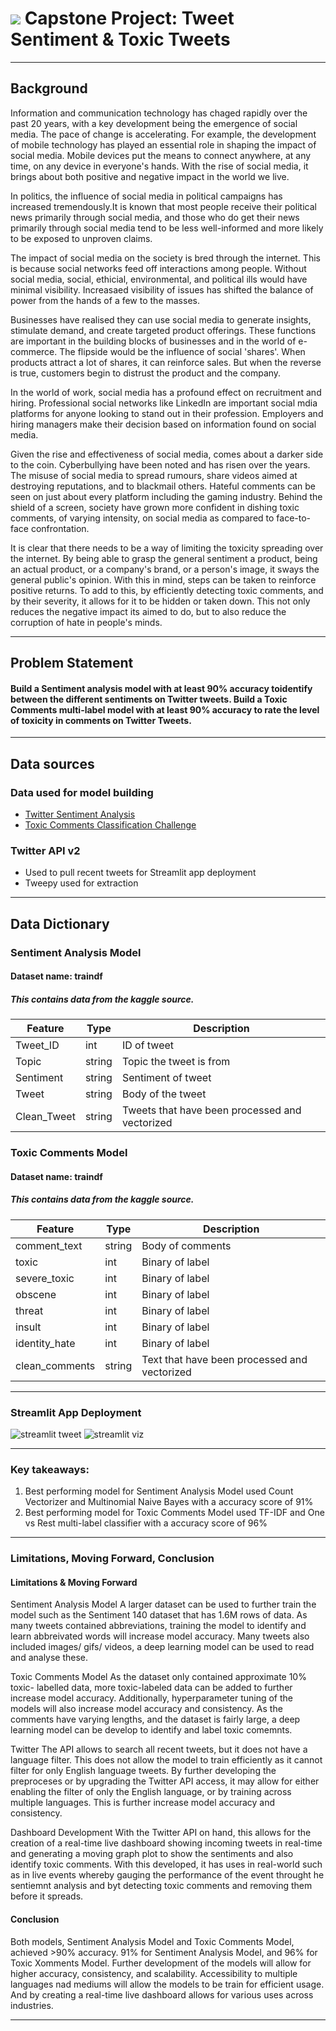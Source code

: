 # ![](https://ga-dash.s3.amazonaws.com/production/assets/logo-9f88ae6c9c3871690e33280fcf557f33.png) Capstone Project: Tweet Sentiment & Toxic Tweets

------

## Background
Information and communication technology has chaged rapidly over the past 20 years, with a key development being the emergence of social media. The pace of change is accelerating. For example, the development of mobile technology has played an essential role in shaping the impact of social media. Mobile devices put the means to connect anywhere, at any time, on any device in everyone's hands. With the rise of social media, it brings about both positive and negative impact in the world we live.

In politics, the influence of social media in political campaigns has increased tremendously.It is known that most people receive their political news primarily through social media, and those who do get their news primarily through social media tend to be less well-informed and more likely to be exposed to unproven claims. 

The impact of social media on the society is bred through the internet. This is because social networks feed off interactions among people. Without social media, social, ethicial, environmental, and political ills would have minimal visibility. Increasaed visibility of issues has shifted the balance of power from the hands of a few to the masses. 

Businesses have realised they can use social media to generate insights, stimulate demand, and create targeted product offerings. These functions are important in the building blocks of businesses and in the world of e-commerce. The flipside would be the influence of social 'shares'. When products attract a lot of shares, it can reinforce sales. But when the reverse is true, customers begin to distrust the product and the company. 

In the world of work, social media has a profound effect on recruitment and hiring. Professional social networks like LinkedIn are important social mdia platforms for anyone looking to stand out in their profession. Employers and hiring managers make their decision based on information found on social media. 

Given the rise and effectiveness of social media, comes about a darker side to the coin. Cyberbullying have been noted and has risen over the years. The misuse of social media to spread rumours, share videos aimed at destroying reputations, and to blackmail others. Hateful comments can be seen on just about every platform including the gaming industry. Behind the shield of a screen, society have grown more confident in dishing toxic comments, of varying intensity, on social media as compared to face-to-face confrontation.  

It is clear that there needs to be a way of limiting the toxicity spreading over the internet. By being able to grasp the general sentiment a product, being an actual product, or a company's brand, or a person's image, it sways the general public's opinion. With this in mind, steps can be taken to reinforce positive returns. To add to this, by efficiently detecting toxic comments, and by their severity, it allows for it to be hidden or taken down. This not only reduces the negative impact its aimed to do, but to also reduce the corruption of hate in people's minds. 


------

## Problem Statement
#### Build a Sentiment analysis model with at least 90% accuracy toidentify between the different sentiments on Twitter tweets. Build a Toxic Comments multi-label model with at least 90% accuracy to rate the level of toxicity in comments on Twitter Tweets.

------

## Data sources
### Data used for model building
- [Twitter Sentiment Analysis](https://www.kaggle.com/datasets/jp797498e/twitter-entity-sentiment-analysis)
- [Toxic Comments Classification Challenge](https://www.kaggle.com/c/jigsaw-toxic-comment-classification-challenge)


### Twitter API v2
- Used to pull recent tweets for Streamlit app deployment
- Tweepy used for extraction

------

## Data Dictionary
### Sentiment Analysis Model
#### Dataset name: traindf 
##### This contains data from the kaggle source.
|Feature|Type|Description|
|---|---|---|
|Tweet_ID|int| ID of tweet|
|Topic|string| Topic the tweet is from|
|Sentiment|string|Sentiment of tweet|
|Tweet|string|Body of the tweet|
|Clean_Tweet|string|Tweets that have been processed and vectorized|


### Toxic Comments Model
#### Dataset name: traindf
##### This contains data from the kaggle source.
|Feature|Type|Description|
|---|---|---|
|comment_text|string| Body of comments|
|toxic|int| Binary of label|
|severe_toxic|int| Binary of label|
|obscene|int| Binary of label|
|threat|int| Binary of label|
|insult|int| Binary of label|
|identity_hate|int| Binary of label|
|clean_comments|string|Text that have been processed and vectorized|

------
### Streamlit App Deployment
![streamlit tweet](https://user-images.githubusercontent.com/115082902/214318625-317164f0-1bdd-48f0-98b0-3f68bc156272.jpg)
![streamlit viz](https://user-images.githubusercontent.com/115082902/214318646-d3a82b23-5e85-4fef-8ab6-2b486089ccd2.jpg)


------
### Key takeaways:
1. Best performing model for Sentiment Analysis Model used Count Vectorizer and Multinomial Naive Bayes with a accuracy score of 91%
2. Best performing model for Toxic Comments Model used TF-IDF and One vs Rest multi-label classifier with a accuracy score of 96%

------
### Limitations, Moving Forward, Conclusion
#### Limitations & Moving Forward
Sentiment Analysis Model
A larger dataset can be used to further train the model such as the Sentiment 140 dataset that has 1.6M rows of data. As many tweets contained abbreviations, training the model to identify and learn abbreivated words will increase model accuracy. Many tweets also included images/ gifs/ videos, a deep learning model can be used to read and analyse these. 

Toxic Comments Model
As the dataset only contained approximate 10% toxic- labelled data, more toxic-labeled data can be added to further increase model accuracy. Additionally, hyperparameter tuning of the models will also increase model accuracy and consistency. As the comments have varying lengths, and the dataset is fairly large, a deep learning model can be develop to identify and label toxic comemnts.

Twitter 
The API allows to search all recent tweets, but it does not have a language filter. This does not allow the model to train efficiently as it cannot filter for only English language tweets. By further developing the preproceses or by upgrading the Twitter API access, it may allow for either enabling the filter of only the English language, or by training across multiple languages. This is further increase model accuracy and consistency. 

Dashboard Development
With the Twitter API on hand, this allows for the creation of a real-time live dashboard showing incoming tweets in real-time and generating a moving graph plot to show the sentiments and also identify toxic comments. With this developed, it has uses in real-world such as in live events whereby gauging the performance of the event throught he sentiemnt analysis and byt detecting toxic comments and removing them before it spreads. 

#### Conclusion
Both models, Sentiment Analysis Model and Toxic Comments Model, achieved >90% accuracy. 91% for Sentiment Analysis Model, and 96% for Toxic Xomments Model. Further development of the models will allow for higher accuracy, consistency, and scalability. Accessibility to multiple languages nad mediums will allow the models to be train for efficient usage. And by creating a real-time live dashboard allows for various uses across industries. 

------
